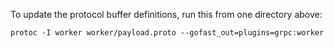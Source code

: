 To update the protocol buffer definitions, run this from one directory above:

```
protoc -I worker worker/payload.proto --gofast_out=plugins=grpc:worker
```

